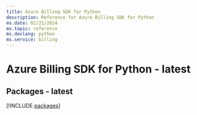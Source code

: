 ```yaml
---
title: Azure Billing SDK for Python
description: Reference for Azure Billing SDK for Python
ms.date: 02/21/2024
ms.topic: reference
ms.devlang: python
ms.service: billing
---
```

# Azure Billing SDK for Python - latest
## Packages - latest
[!INCLUDE [packages](billing-index.md)]